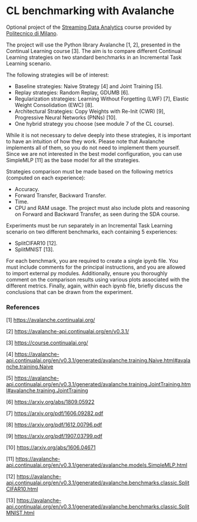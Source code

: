 # CL benchmarking with Avalanche

Optional project of the [Streaming Data Analytics](http://emanueledellavalle.org/teaching/streaming-data-analytics-2022-23/) course provided by [Politecnico di Milano](https://www11.ceda.polimi.it/schedaincarico/schedaincarico/controller/scheda_pubblica/SchedaPublic.do?&evn_default=evento&c_classe=811164&polij_device_category=DESKTOP&__pj0=0&__pj1=1b82965d3c68857e2087d3f3b98a9e40).

The project will use the Python library Avalanche [1, 2], presented in the Continual Learning course [3]. The aim is to compare different Continual Learning strategies on two standard benchmarks in an Incremental Task Learning scenario.

The following strategies will be of interest:
- Baseline strategies: Naive Strategy [4] and Joint Training [5]. 
- Replay strategies: Random Replay, GDUMB [6]. 
- Regularization strategies: Learning Without Forgetting (LWF) [7], Elastic Weight Consolidation (EWC) [8]. 
- Architectural Strategies: Copy Weights with Re-Init (CWR) [9], Progressive Neural Networks (PNNs) [10]. 
- One hybrid strategy you choose (see module 7 of the CL course).

While it is not necessary to delve deeply into these strategies, it is important to have an intuition of how they work. Please note that Avalanche implements all of them, so you do not need to implement them yourself. Since we are not interested in the best model configuration, you can use SimpleMLP [11] as the base model for all the strategies.

Strategies comparison must be made based on the following metrics (computed on each experience):
- Accuracy. 
- Forward Transfer, Backward Transfer. 
- Time. 
- CPU and RAM usage.
The project must also include plots and reasoning on Forward and Backward Transfer, as seen during the SDA course.

Experiments must be run separately in an Incremental Task Learning scenario on two different benchmarks, each containing 5 experiences:
- SplitCIFAR10 [12]. 
- SplitMNIST [13].

For each benchmark, you are required to create a single ipynb file. You must include comments for the principal instructions, and you are allowed to import external py modules. Additionally, ensure you thoroughly comment on the comparison results using various plots associated with the different metrics. Finally, again, within each ipynb file, briefly discuss the conclusions that can be drawn from the experiment.

### References
[1] https://avalanche.continualai.org/

[2] https://avalanche-api.continualai.org/en/v0.3.1/

[3] https://course.continualai.org/

[4] https://avalanche-api.continualai.org/en/v0.3.1/generated/avalanche.training.Naive.html#avalanche.training.Naive

[5] https://avalanche-api.continualai.org/en/v0.3.1/generated/avalanche.training.JointTraining.html#avalanche.training.JointTraining

[6] https://arxiv.org/abs/1809.05922

[7] https://arxiv.org/pdf/1606.09282.pdf

[8] https://arxiv.org/pdf/1612.00796.pdf

[9] https://arxiv.org/pdf/1907.03799.pdf

[10] https://arxiv.org/abs/1606.04671

[11] https://avalanche-api.continualai.org/en/v0.3.1/generated/avalanche.models.SimpleMLP.html

[12] https://avalanche-api.continualai.org/en/v0.3.1/generated/avalanche.benchmarks.classic.SplitCIFAR10.html

[13] https://avalanche-api.continualai.org/en/v0.3.1/generated/avalanche.benchmarks.classic.SplitMNIST.html
